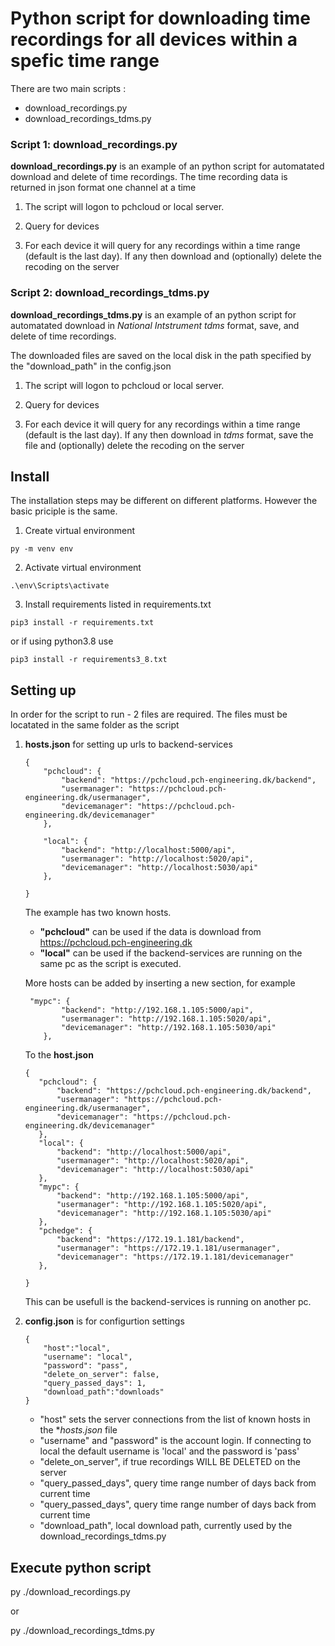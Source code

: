 # Python script for downloading time recordings for all devices within a spefic time range

There are two main scripts :

* download_recordings.py
* download_recordings_tdms.py

### Script 1: download_recordings.py

**download_recordings.py** is an example of an python script for automatated download and delete of time recordings. The time recording data is returned in json format one channel at a time 

1. The script will logon to pchcloud or local server.

2. Query for devices

3. For each device it will query for any recordings within a time range (default is the last day). If any then download and (optionally) delete the recoding on the server

### Script 2: download_recordings_tdms.py

**download_recordings_tdms.py** is an example of an python script for automatated download in *National Intstrument tdms* format, save, and delete of time recordings. 

The downloaded files are saved on the local disk in the path specified by the "download_path" in the config.json  

1. The script will logon to pchcloud or local server.

2. Query for devices

3. For each device it will query for any recordings within a time range (default is the last day). If any then download in *tdms* format, save the file and (optionally) delete the recoding on the server


## Install

The installation steps may be different on different platforms. However the basic priciple is the same.

1. Create virtual environment 
```
py -m venv env
```

2. Activate virtual environment
```
.\env\Scripts\activate
```

3. Install requirements listed in requirements.txt

```
pip3 install -r requirements.txt
```

or if using python3.8 use 

```
pip3 install -r requirements3_8.txt
```


## Setting up
In order for the script to run - 2 files are required. The files must be locatated in the same folder as the script

1. **hosts.json** for setting up urls to backend-services

    ```
    {
        "pchcloud": {
            "backend": "https://pchcloud.pch-engineering.dk/backend",
            "usermanager": "https://pchcloud.pch-engineering.dk/usermanager",
            "devicemanager": "https://pchcloud.pch-engineering.dk/devicemanager"
        },

        "local": {
            "backend": "http://localhost:5000/api",
            "usermanager": "http://localhost:5020/api",
            "devicemanager": "http://localhost:5030/api" 
        },
        
    }
    ```
    
    The example has two known hosts. 
    
    * **"pchcloud"** can be used if the data is download from https://pchcloud.pch-engineering.dk 
    * **"local"** can be used if the backend-services are running on the same pc as the script is executed.

    More hosts can be added by inserting a new section, for example

    ```
     "mypc": {
            "backend": "http://192.168.1.105:5000/api",
            "usermanager": "http://192.168.1.105:5020/api",
            "devicemanager": "http://192.168.1.105:5030/api" 
        },
    ``` 

    To the **host.json**

     ```
    {
        "pchcloud": {
            "backend": "https://pchcloud.pch-engineering.dk/backend",
            "usermanager": "https://pchcloud.pch-engineering.dk/usermanager",
            "devicemanager": "https://pchcloud.pch-engineering.dk/devicemanager"
        },
        "local": {
            "backend": "http://localhost:5000/api",
            "usermanager": "http://localhost:5020/api",
            "devicemanager": "http://localhost:5030/api" 
        },
        "mypc": {
            "backend": "http://192.168.1.105:5000/api",
            "usermanager": "http://192.168.1.105:5020/api",
            "devicemanager": "http://192.168.1.105:5030/api" 
        },
        "pchedge": {
            "backend": "https://172.19.1.181/backend",
            "usermanager": "https://172.19.1.181/usermanager",
            "devicemanager": "https://172.19.1.181/devicemanager"
        },
    
    }
    
    ```
    This can be usefull is the backend-services is running on another pc. 



2. **config.json** is for configurtion settings

    ```
    {
        "host":"local",
        "username": "local",
        "password": "pass",
        "delete_on_server": false,
        "query_passed_days": 1,
        "download_path":"downloads"
    }
    ```
    
    * "host" sets the server connections from the list of known hosts in the **hosts.json* file
    * "username" and "password" is the account login. If connecting to local the default username is 'local' and the password is 'pass'
    * "delete_on_server", if true recordings WILL BE DELETED on the server 
    * "query_passed_days", query time range number of days back from current time
    * "query_passed_days", query time range number of days back from current time
    * "download_path", local download path, currently used by the download_recordings_tdms.py 


## Execute python script
py ./download_recordings.py

or 

py ./download_recordings_tdms.py






    



